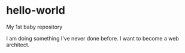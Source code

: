 # hello-world
My 1st baby repository

I am doing something I've never done before. I want to become a web architect.
